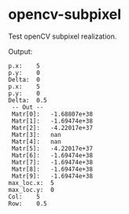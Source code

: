 # opencv-subpixel
Test openCV subpixel realization.

Output:
```
p.x:	5
p.y:	0
Delta:	0
p.x:	5
p.y:	0
Delta:	0.5
 -- Out -- 
 Matr[0]:	-1.68807e+38
 Matr[1]:	-1.69474e+38
 Matr[2]:	-4.22017e+37
 Matr[3]:	nan
 Matr[4]:	nan
 Matr[5]:	-4.22017e+37
 Matr[6]:	-1.69474e+38
 Matr[7]:	-1.69474e+38
 Matr[8]:	-1.69474e+38
 Matr[9]:	-1.69474e+38
max_loc.x:	5
max_loc.y:	0
Col:	5
Row:	0.5
```
